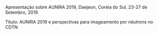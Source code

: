 Apresentação sobre AUNIRA 2019, Daejeon, Coréia do Sul, 23-27 de Setembro, 2019.

Título: AUNIRA 2019 e perspectivas para imageamento por nêutrons no CDTN



